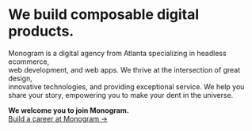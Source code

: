 # We build composable digital products.

Monogram is a digital agency from Atlanta specializing in headless ecommerce,<br>
web development, and web apps. We thrive at the intersection of great design,<br>
innovative technologies, and providing exceptional service. We help you<br>
share your story, empowering you to make your dent in the universe.

**We welcome you to join Monogram.**<br>
<a href="https://monogram.io/careers" target="_blank">Build a career at Monogram →</a>
